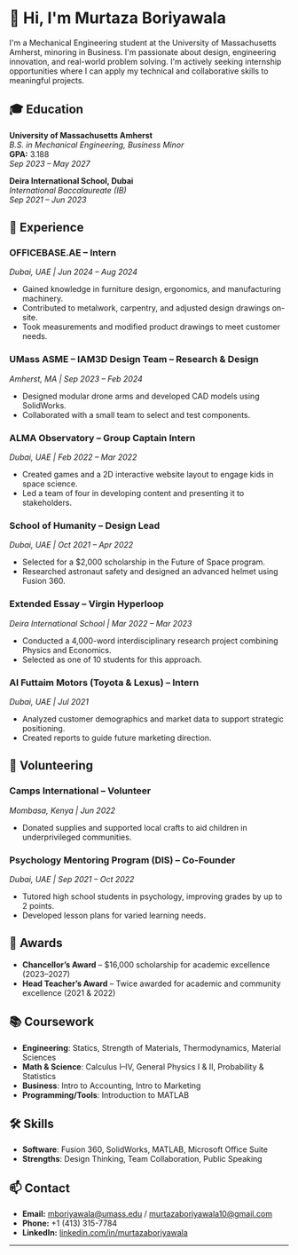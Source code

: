 # 👋 Hi, I'm Murtaza Boriyawala

I'm a Mechanical Engineering student at the University of Massachusetts Amherst, minoring in Business. I'm passionate about design, engineering innovation, and real-world problem solving. I'm actively seeking internship opportunities where I can apply my technical and collaborative skills to meaningful projects.

## 🎓 Education

**University of Massachusetts Amherst**  
*B.S. in Mechanical Engineering, Business Minor*  
**GPA:** 3.188  
*Sep 2023 – May 2027*

**Deira International School, Dubai**  
*International Baccalaureate (IB)*  
*Sep 2021 – Jun 2023*

## 💼 Experience

### **OFFICEBASE.AE** – Intern  
*Dubai, UAE | Jun 2024 – Aug 2024*  
- Gained knowledge in furniture design, ergonomics, and manufacturing machinery.  
- Contributed to metalwork, carpentry, and adjusted design drawings on-site.  
- Took measurements and modified product drawings to meet customer needs.  

### **UMass ASME – IAM3D Design Team** – Research & Design  
*Amherst, MA | Sep 2023 – Feb 2024*  
- Designed modular drone arms and developed CAD models using SolidWorks.  
- Collaborated with a small team to select and test components.  

### **ALMA Observatory** – Group Captain Intern  
*Dubai, UAE | Feb 2022 – Mar 2022*  
- Created games and a 2D interactive website layout to engage kids in space science.  
- Led a team of four in developing content and presenting it to stakeholders.

### **School of Humanity** – Design Lead  
*Dubai, UAE | Oct 2021 – Apr 2022*  
- Selected for a $2,000 scholarship in the Future of Space program.  
- Researched astronaut safety and designed an advanced helmet using Fusion 360.  

### **Extended Essay – Virgin Hyperloop**  
*Deira International School | Mar 2022 – Mar 2023*  
- Conducted a 4,000-word interdisciplinary research project combining Physics and Economics.  
- Selected as one of 10 students for this approach.

### **Al Futtaim Motors (Toyota & Lexus)** – Intern  
*Dubai, UAE | Jul 2021*  
- Analyzed customer demographics and market data to support strategic positioning.  
- Created reports to guide future marketing direction.

## 🤝 Volunteering

### **Camps International** – Volunteer  
*Mombasa, Kenya | Jun 2022*  
- Donated supplies and supported local crafts to aid children in underprivileged communities.

### **Psychology Mentoring Program (DIS)** – Co-Founder  
*Dubai, UAE | Sep 2021 – Oct 2022*  
- Tutored high school students in psychology, improving grades by up to 2 points.  
- Developed lesson plans for varied learning needs.

## 🏅 Awards

- **Chancellor’s Award** – $16,000 scholarship for academic excellence (2023–2027)  
- **Head Teacher’s Award** – Twice awarded for academic and community excellence (2021 & 2022)

## 📚 Coursework

- **Engineering**: Statics, Strength of Materials, Thermodynamics, Material Sciences  
- **Math & Science**: Calculus I–IV, General Physics I & II, Probability & Statistics  
- **Business**: Intro to Accounting, Intro to Marketing  
- **Programming/Tools**: Introduction to MATLAB

## 🛠 Skills

- **Software**: Fusion 360, SolidWorks, MATLAB, Microsoft Office Suite  
- **Strengths**: Design Thinking, Team Collaboration, Public Speaking

## 📫 Contact

- **Email:** mboriyawala@umass.edu / murtazaboriyawala10@gmail.com  
- **Phone:** +1 (413) 315-7784  
- **LinkedIn:** [linkedin.com/in/murtazaboriyawala](https://linkedin.com/in/murtazaboriyawala)

---

